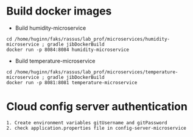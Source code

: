 
# Build docker images

- Build humidity-microservice
```
cd /home/huginn/faks/rassus/lab_prof/microservices/humidity-microservice ; gradle jibDockerBuild
docker run -p 8084:8084 humidity-microservice
```

- Build temperature-microservice
```
cd /home/huginn/faks/rassus/lab_prof/microservices/temperature-microservice ; gradle jibDockerBuild
docker run -p 8081:8081 temperature-microservice
```

# Cloud config server authentication

```
1. Create environment variables gitUsername and gitPassword
2. check application.properties file in config-server-microservice
```
